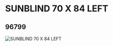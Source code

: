 # SUNBLIND 70 X 84 LEFT
## 96799
![SUNBLIND 70 X 84 LEFT](https://lc-www-live-s.legocdn.com/media/bricks/5/2/4630319.jpg)